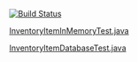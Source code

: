 [![Build Status](https://travis-ci.org/rodolfodpk/myeslib2.svg?branch=master)](https://travis-ci.org/rodolfodpk/myeslib2)


<a href="myeslib2-tests/src/test/java/sampledomain/aggregates/inventoryitem/InventoryItemInMemoryTest.java">InventoryItemInMemoryTest.java</a>


<a href="myeslib2-tests/src/test/java/sampledomain/aggregates/inventoryitem/InventoryItemDatabaseTest.java">InventoryItemDatabaseTest.java</a>



